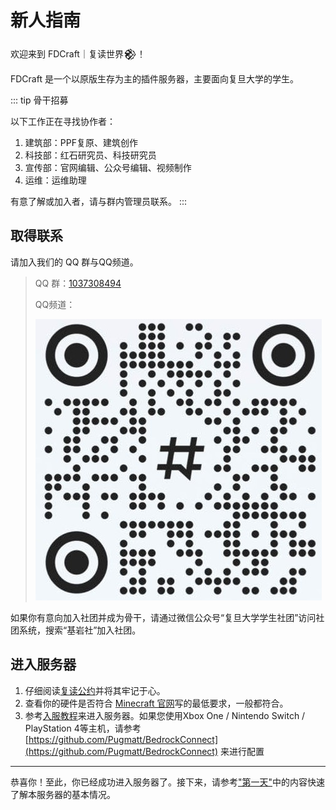 # 新人指南

欢迎来到 FDCraft｜复读世界𒆙！

FDCraft 是一个以原版生存为主的插件服务器，主要面向复旦大学的学生。

::: tip 骨干招募

以下工作正在寻找协作者：

1. 建筑部：PPF复原、建筑创作
2. 科技部：红石研究员、科技研究员
3. 宣传部：官网编辑、公众号编辑、视频制作
4. 运维：运维助理

有意了解或加入者，请与群内管理员联系。
:::

## 取得联系

请加入我们的 QQ 群与QQ频道。

> QQ 群：[1037308494](https://qm.qq.com/cgi-bin/qm/qr?k=5UByHLWaGmk0sAgFSGGYx78F_zgiArVk&jump_from=webapi)
>
> QQ频道：
>
> ![pd](./pd.jpeg)

如果你有意向加入社团并成为骨干，请通过微信公众号“复旦大学学生社团”访问社团系统，搜索“基岩社”加入社团。

## 进入服务器

1. 仔细阅读[复读公约](/guide/rules)并将其牢记于心。
2. 查看你的硬件是否符合 [Minecraft 官网](https://www.minecraft.net/zh-hans/store/minecraft-java-edition#features2)写的最低要求，一般都符合。
3. 参考[入服教程](https://docs.qq.com/doc/DSFpwT1Fra3BMdml1)来进入服务器。如果您使用Xbox One / Nintendo Switch / PlayStation 4等主机，请参考 [https://github.com/Pugmatt/BedrockConnect](https://github.com/Pugmatt/BedrockConnect) 来进行配置

---

恭喜你！至此，你已经成功进入服务器了。接下来，请参考["第一天"](/guide/newbie)中的内容快速了解本服务器的基本情况。